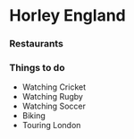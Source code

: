 # Horley England
### Restaurants
### Things to do 
- Watching Cricket
- Watching Rugby 
- Watching Soccer 
- Biking 
- Touring London 
